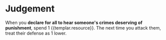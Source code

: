 # Judgement
When you **declare for all to hear someone's crimes deserving of punishment**, spend 1 {{templar.resource}}. The next time you attack them, treat their defense as 1 lower.